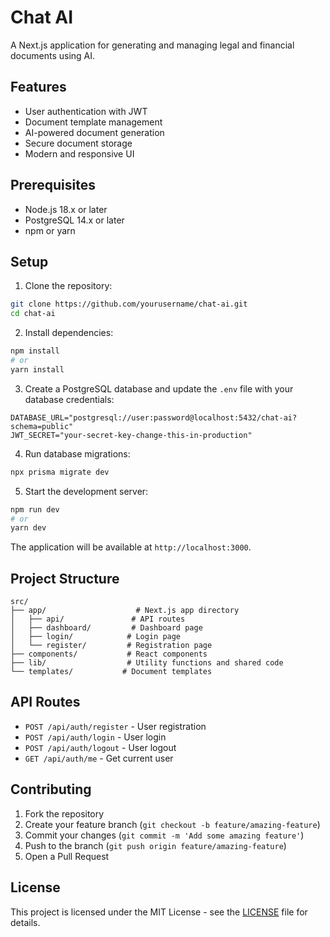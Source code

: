 # Chat AI

A Next.js application for generating and managing legal and financial documents using AI.

## Features

- User authentication with JWT
- Document template management
- AI-powered document generation
- Secure document storage
- Modern and responsive UI

## Prerequisites

- Node.js 18.x or later
- PostgreSQL 14.x or later
- npm or yarn

## Setup

1. Clone the repository:
```bash
git clone https://github.com/yourusername/chat-ai.git
cd chat-ai
```

2. Install dependencies:
```bash
npm install
# or
yarn install
```

3. Create a PostgreSQL database and update the `.env` file with your database credentials:
```env
DATABASE_URL="postgresql://user:password@localhost:5432/chat-ai?schema=public"
JWT_SECRET="your-secret-key-change-this-in-production"
```

4. Run database migrations:
```bash
npx prisma migrate dev
```

5. Start the development server:
```bash
npm run dev
# or
yarn dev
```

The application will be available at `http://localhost:3000`.

## Project Structure

```
src/
├── app/                    # Next.js app directory
│   ├── api/               # API routes
│   ├── dashboard/         # Dashboard page
│   ├── login/            # Login page
│   └── register/         # Registration page
├── components/           # React components
├── lib/                  # Utility functions and shared code
└── templates/           # Document templates
```

## API Routes

- `POST /api/auth/register` - User registration
- `POST /api/auth/login` - User login
- `POST /api/auth/logout` - User logout
- `GET /api/auth/me` - Get current user

## Contributing

1. Fork the repository
2. Create your feature branch (`git checkout -b feature/amazing-feature`)
3. Commit your changes (`git commit -m 'Add some amazing feature'`)
4. Push to the branch (`git push origin feature/amazing-feature`)
5. Open a Pull Request

## License

This project is licensed under the MIT License - see the [LICENSE](LICENSE) file for details.
